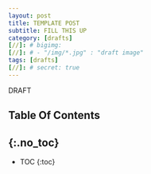 ```yaml
---
layout: post
title: TEMPLATE POST
subtitle: FILL THIS UP
category: [drafts] 
[//]: # bigimg: 
[//]: # - "/img/*.jpg" : "draft image"
tags: [drafts]
[//]: # secret: true
---
```


DRAFT  

## Table Of Contents
{:.no_toc}
---
- TOC
{:toc}
